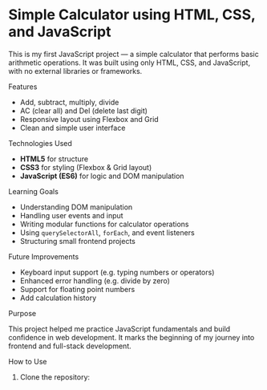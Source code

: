 # Simple Calculator using HTML, CSS, and JavaScript

This is my first JavaScript project — a simple calculator that performs basic arithmetic operations. It was built using only HTML, CSS, and JavaScript, with no external libraries or frameworks.

 Features

- Add, subtract, multiply, divide
- AC (clear all) and Del (delete last digit)
- Responsive layout using Flexbox and Grid
- Clean and simple user interface

 Technologies Used

- **HTML5** for structure
- **CSS3** for styling (Flexbox & Grid layout)
- **JavaScript (ES6)** for logic and DOM manipulation

 Learning Goals

- Understanding DOM manipulation
- Handling user events and input
- Writing modular functions for calculator operations
- Using `querySelectorAll`, `forEach`, and event listeners
- Structuring small frontend projects

 Future Improvements

- Keyboard input support (e.g. typing numbers or operators)
- Enhanced error handling (e.g. divide by zero)
- Support for floating point numbers
- Add calculation history

 Purpose

This project helped me practice JavaScript fundamentals and build confidence in web development. It marks the beginning of my journey into frontend and full-stack development.

 How to Use

1. Clone the repository:
   ```bash
   
